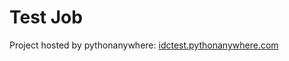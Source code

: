 # Test Job

Project hosted by pythonanywhere: [idctest.pythonanywhere.com](http://idctest.pythonanywhere.com/)

